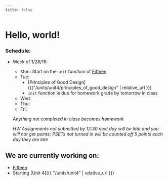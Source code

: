 ```yaml
---
title: false
---
```


# Hello, world!

### Schedule:

- Week of 1/28/18:
  - Mon: Start on the `init` function of [Fifteen](http://docs.cs50.net/2018/ap/problems/fifteen/fifteen.html)
  - Tue:
    * [Principles of Good Design]({{"/units/unit4/principles_of_good_design" | relative_url }})
    * `init` function is due for homework grade by tomorrow in class
  - Wed:
  - Thu:
  - Fri:

  *Anything not completed in class becomes homework*

  *HW Assignments not submitted by 12:30 next day will be late and you will not get points; PSETs not turned in will be counted off 5 points each day they are late*


## We are currently working on:
* [Fifteen](http://docs.cs50.net/2018/ap/problems/fifteen/fifteen.html)
* Starting [Unit 4]({{ "/units/unit4" | relative_url }})


<!--
This is CS50 AP, Harvard University's introduction to the intellectual enterprises of computer science and the art of programming for students in high school, which satisfies the College Board's new AP CS Principles curriculum framework.
-->
<!--
<iframe src="https://www.youtube.com/embed/tZxLMIk_SaY?playlist=GAB6Gm7pTTA"></iframe>
-->
